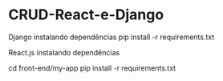﻿# CRUD-React-e-Django

Django instalando dependências 
 pip install -r requirements.txt

React.js instalando dependências

cd front-end/my-app
 pip install -r requirements.txt
 
